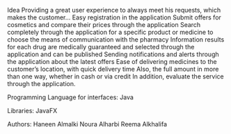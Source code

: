 Idea
Providing a great user experience to always meet his requests, which makes the customer...
Easy registration in the application
Submit offers for cosmetics and compare their prices through the application
Search completely through the application for a specific product or medicine to choose the means of communication with the pharmacy
Information results for each drug are medically guaranteed and selected through the application and can be published
Sending notifications and alerts through the application about the latest offers
Ease of delivering medicines to the customer’s location, with quick delivery time
Also, the full amount in more than one way, whether in cash or via credit
In addition, evaluate the service through the application.

Programming Language for interfaces:
Java

Libraries:
JavaFX

Authors:
Haneen Almalki
Noura Alharbi
Reema Alkhalifa



 
